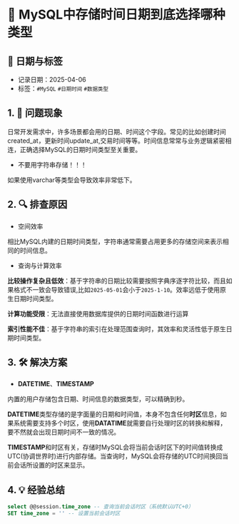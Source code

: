 # 🐛 MySQL中存储时间日期到底选择哪种类型

## 📅 日期与标签

- 记录日期：2025-04-06
- 标签：`#MySQL` `#日期时间` `#数据类型`

## 1. 🐞 问题现象

日常开发需求中，许多场景都会用的日期、时间这个字段。常见的比如创建时间created_at，更新时间update_at,交易时间等等。时间信息常常与业务逻辑紧密相连，正确选择MySQL的日期时间类型至关重要。

- 不要用字符串存储！！！

如果使用varchar等类型会导致效率非常低下。

## 2. 🔍 排查原因

- 空间效率

相比MySQL内建的日期时间类型，字符串通常需要占用更多的存储空间来表示相同的时间信息。

- 查询与计算效率

**比较操作复杂且低效**：基于字符串的日期比较需要按照字典序逐字符比较，而且如果格式不一致会导致错误,比如`2025-05-01`会小于`2025-1-10`。效率远低于使用原生日期时间类型。

**计算功能受限**：无法直接使用数据库提供的日期时间函数进行运算

**索引性能不佳**：基于字符串的索引在处理范围查询时，其效率和灵活性低于原生日期时间类型。

## 3. 🛠 解决方案

- **DATETIME**、**TIMESTAMP**

内置的用户存储包含日期、时间信息的数据类型，可以精确到秒。

**DATETIME**类型存储的是字面量的日期和时间值，本身不包含任何**时区**信息，如果系统需要支持多个时区，使用**DATATIME**就需要自行处理时区的转换和解释，要不然就会出现日期时间不一致的情况。

**TIMESTAMP**和时区有关，存储时MySQL会将当前会话时区下的时间值转换成UTC(协调世界时)进行内部存储。当查询时，MySQL会将存储的UTC时间换回当前会话所设置的时区来显示。

## 4. 💡 经验总结

```sql
select @@session.time_zone -- 查询当前会话时区（系统默认UTC+0）
SET time_zone = '' -- 设置当前会话时区
```